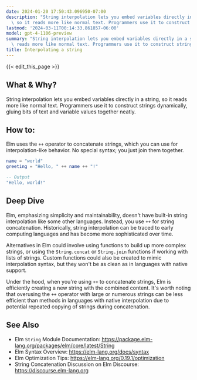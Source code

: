 ```yaml
---
date: 2024-01-20 17:50:43.096950-07:00
description: "String interpolation lets you embed variables directly in a string,\
  \ so it reads more like normal text. Programmers use it to construct strings\u2026"
lastmod: '2024-03-11T00:14:33.861857-06:00'
model: gpt-4-1106-preview
summary: "String interpolation lets you embed variables directly in a string, so it\
  \ reads more like normal text. Programmers use it to construct strings\u2026"
title: Interpolating a string
---
```


{{< edit_this_page >}}

## What & Why?

String interpolation lets you embed variables directly in a string, so it reads more like normal text. Programmers use it to construct strings dynamically, gluing bits of text and variable values together neatly.

## How to:

Elm uses the `++` operator to concatenate strings, which you can use for interpolation-like behavior. No special syntax; you just join them together.

```Elm
name = "world"
greeting = "Hello, " ++ name ++ "!"

-- Output
"Hello, world!"
```

## Deep Dive

Elm, emphasizing simplicity and maintainability, doesn't have built-in string interpolation like some other languages. Instead, you use `++` for string concatenation. Historically, string interpolation can be traced to early computing languages and has become more sophisticated over time. 

Alternatives in Elm could involve using functions to build up more complex strings, or using the `String.concat` or `String.join` functions if working with lists of strings. Custom functions could also be created to mimic interpolation syntax, but they won't be as clean as in languages with native support.

Under the hood, when you're using `++` to concatenate strings, Elm is efficiently creating a new string with the combined content. It's worth noting that overusing the `++` operator with large or numerous strings can be less efficient than methods in languages with native interpolation due to potential repeated copying of strings during concatenation.

## See Also

- Elm `String` Module Documentation: https://package.elm-lang.org/packages/elm/core/latest/String
- Elm Syntax Overview: https://elm-lang.org/docs/syntax
- Elm Optimization Tips: https://elm-lang.org/0.19.1/optimization
- String Concatenation Discussion on Elm Discourse: https://discourse.elm-lang.org
